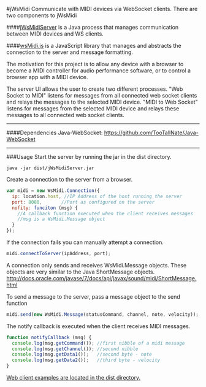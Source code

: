 #jWsMidi
Communicate with MIDI devices via WebSocket clients.  There are two components to jWsMidi

####[jWsMidiServer](dist/)
is a Java process that manages communication between MIDI devices and WS clients.  

####[wsMidi.js](src/webClient/)
is a JavaScript library that manages and abstracts the connection to the server and message formatting.

The motivation for this project is to allow any device with a browser to become a MIDI controller for audio performance software, or to control a browser app with a MIDI device. 

The server UI allows the user to create two different processes.  "Web Socket to MIDI" listens for messages from all connected web socket clients and relays the messages to the selected MIDI device.  "MIDI to Web Socket" listens for messages from the selected MIDI device and relays these messages to all connected web socket clients.

---
####Dependencies
Java-WebSocket: 
https://github.com/TooTallNate/Java-WebSocket

---
###Usage
Start the server by running the jar in the dist directory.
```Shell
java -jar dist/jWsMidiServer.jar
```
Create a connection to the server from a browser.
```javascript
var midi = new WsMidi.Connection({
  ip: location.host, //IP Address of the host running the server
  port: 8080,       //Port as configured on the server
  nofity: funciton (msg) {
    //A callback function executed when the client receives messages
    //msg is a WsMidi.Message object
  }
});
```
If the connection fails you can manually attempt a connection.
```javascript
midi.connectToServer(ipAddress, port);
```
A connection only sends and receives WsMidi.Message objects.
These objects are very similar to the Java ShortMessage objects.
http://docs.oracle.com/javase/7/docs/api/javax/sound/midi/ShortMessage.html

To send a message to the server, pass a message object to the send function
```javascript
midi.send(new WsMidi.Message(statusCommand, channel, note, velocity));
```

The notify callback is executed when the client receives MIDI messages.
```javascript
function notifyCallback (msg) {
  console.log(msg.getCommand()); //first nibble of a midi message
  console.log(msg.getChannel()); //second nibble 
  console.log(msg.getData1());   //second byte - note
  console.log(msg.getData2());   //third byte - velocity
}
```

[Web client examples are located in the dist directory.](dist/exampleWebClients)